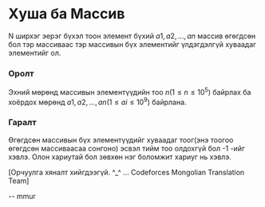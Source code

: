 Хуша ба Массив
=============
N ширхэг эерэг бүхэл тоон элемент бүхий $a1, a2, ..., an$ массив өгөгдсөн бол тэр массиваас тэр массивын бүх элементийг үлдэгдэлгүй хуваадаг элементийг ол.

### Оролт
Эхний мөрөнд массивын элементүүдийн тоо $n (1 ≤ n ≤ 10^5)$ байрлах ба хоёрдох мөрөнд $a1, a2, ..., an (1 ≤ ai ≤ 10^9)$ байрлана.

### Гаралт
Өгөгдсөн массивын бүх элементүүдийг хуваадаг тоог(энэ тоогоо өгөгдсөн массиваасаа сонгоно) эсвэл тийм тоо олдохгүй бол -1 -ийг хэвлэ. Олон хариутай бол зөвхөн нэг боломжит хариуг нь хэвлэ.

[Орчуулга хяналт хийгдээгүй. ^_^ ... Codeforces Mongolian Translation Team]

-- mmur
